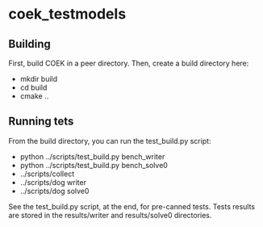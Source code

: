 # coek_testmodels

## Building

First, build COEK in a peer directory.  Then, create a build directory here:

* mkdir build
* cd build
* cmake ..

## Running tets

From the build directory, you can run the test_build.py script:

* python ../scripts/test_build.py bench_writer
* python ../scripts/test_build.py bench_solve0
* ../scripts/collect
* ../scripts/dog writer
* ../scripts/dog solve0

See the test_build.py script, at the end, for pre-canned tests.  Tests
results are stored in the results/writer and results/solve0 directories.

